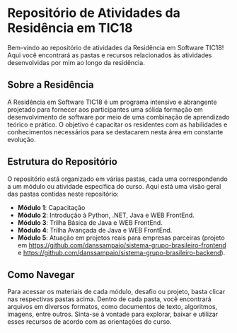 # Repositório de Atividades da Residência em TIC18

Bem-vindo ao repositório de atividades da Residência em Software TIC18! Aqui você encontrará as pastas e recursos relacionados às atividades desenvolvidas por mim ao longo da residência.

## Sobre a Residência

A Residência em Software TIC18 é um programa intensivo e abrangente projetado para fornecer aos participantes uma sólida formação em desenvolvimento de software por meio de uma combinação de aprendizado teórico e prático. O objetivo é capacitar os residentes com as habilidades e conhecimentos necessários para se destacarem nesta área em constante evolução.

## Estrutura do Repositório

O repositório está organizado em várias pastas, cada uma correspondendo a um módulo ou atividade específica do curso. Aqui está uma visão geral das pastas contidas neste repositório:

- **Módulo 1**: Capacitação
- **Módulo 2**: Introdução à Python, .NET, Java e WEB FrontEnd.
- **Módulo 3**: Trilha Básica de Java e WEB FrontEnd.
- **Módulo 4**: Trilha Avançada de Java e WEB FrontEnd.
- **Módulo 5**: Atuação em projetos reais para empresas parceiras (projeto em https://github.com/danssampaio/sistema-grupo-brasileiro-frontend e https://github.com/danssampaio/sistema-grupo-brasileiro-backend).


## Como Navegar

Para acessar os materiais de cada módulo, desafio ou projeto, basta clicar nas respectivas pastas acima. Dentro de cada pasta, você encontrará arquivos em diversos formatos, como documentos de texto, algoritmos, imagens, entre outros. Sinta-se à vontade para explorar, baixar e utilizar esses recursos de acordo com as orientações do curso.

